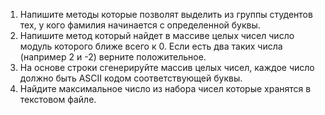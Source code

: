 1. Напишите методы которые позволят выделить из группы студентов тех, у
кого фамилия начинается с определенной буквы.
2. Напишите метод который найдет в массиве целых чисел число модуль
которого ближе всего к 0. Если есть два таких числа (например 2 и -2)
верните положительное.
3. На основе строки сгенерируйте массив целых чисел, каждое число
должно быть ASCII кодом соответствующей буквы.
4. Найдите максимальное число из набора чисел которые хранятся в
текстовом файле.
